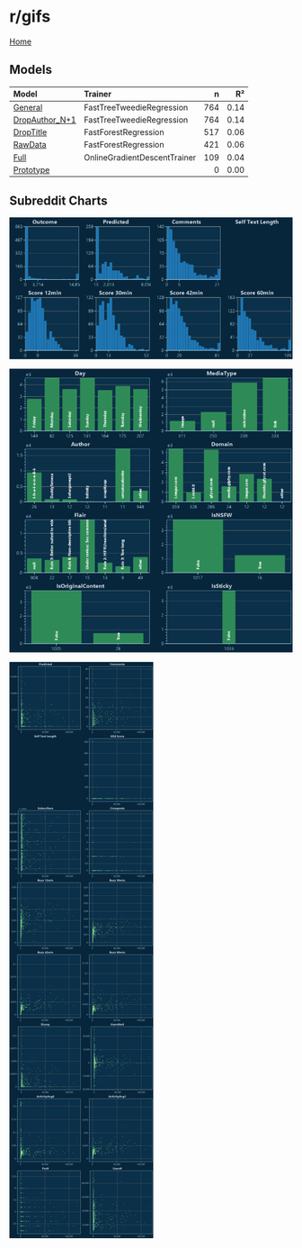 # r/gifs

[Home](../index.md)

## Models

|Model|Trainer|n|R²|
|:---|:---|---:|---:|
|[General](models/hunch_gifs_General.md)|FastTreeTweedieRegression|764|0.14|
|[DropAuthor_N+1](models/hunch_gifs_DropAuthor_N+1.md)|FastTreeTweedieRegression|764|0.14|
|[DropTitle](models/hunch_gifs_DropTitle.md)|FastForestRegression|517|0.06|
|[RawData](models/hunch_gifs_RawData.md)|FastForestRegression|421|0.06|
|[Full](models/hunch_gifs_Full.md)|OnlineGradientDescentTrainer|109|0.04|
|[Prototype](models/hunch_gifs_Prototype.md)||0|0.00|

## Subreddit Charts

![r/gifs Distributions](../images/hunch_gifs_Distributions.png "r/gifs Distributions")

![r/gifs Categorical](../images/hunch_gifs_Catagorical.png "r/gifs Categorical")

![r/gifs Correlation](../images/hunch_gifs_Correlations.png "r/gifs Correlation")

